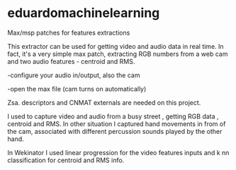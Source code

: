 # eduardomachinelearning
Max/msp patches for features extractions

This extractor can be used for getting video and audio data in real time. In fact, it's a very simple max patch, extracting RGB numbers from a web cam and two audio features - centroid and RMS.

-configure your audio  in/output, also the cam

-open the max file (cam turns on automatically)

Zsa. descriptors and CNMAT externals are needed on this project.

I used to capture video and audio from a busy street , getting RGB data , centroid and RMS. 
In other situation I captured hand movements in from of the cam, associated with different percussion sounds played by the other hand.

In Wekinator I used linear progression for the video features
inputs and k nn classification for centroid and RMS info.
